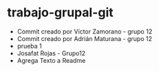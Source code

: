 # trabajo-grupal-git
- Commit creado por Víctor Zamorano - grupo 12
- Commit creado por Adrián Maturana - grupo 12
- prueba 1
- Josafat Rojas - Grupo12
- Agrega Texto a Readme
